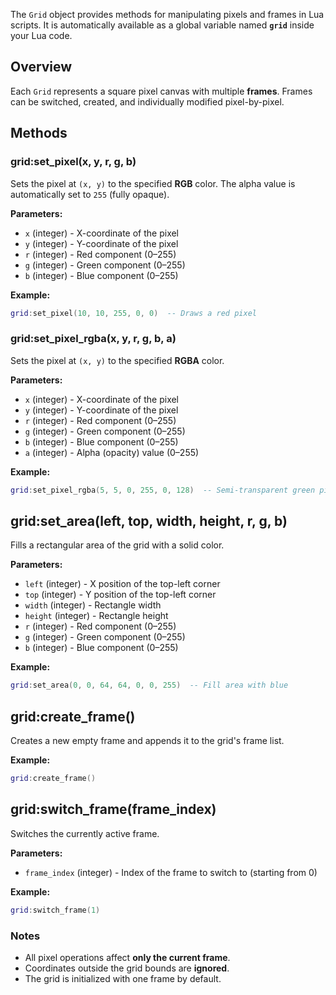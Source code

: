 The `Grid` object provides methods for manipulating pixels and frames in Lua scripts. It is automatically available as a global variable named **`grid`** inside your Lua code.

## Overview

Each `Grid` represents a square pixel canvas with multiple **frames**. Frames can be switched, created, and individually modified pixel-by-pixel.

## Methods

### grid:set_pixel(x, y, r, g, b)

Sets the pixel at `(x, y)` to the specified **RGB** color. The alpha value is automatically set to `255` (fully opaque).

**Parameters:**

- `x` (integer) - X-coordinate of the pixel
- `y` (integer) - Y-coordinate of the pixel
- `r` (integer) - Red component (0–255)
- `g` (integer) - Green component (0–255)
- `b` (integer) - Blue component (0–255)

**Example:**
```lua
grid:set_pixel(10, 10, 255, 0, 0)  -- Draws a red pixel
```



### grid:set_pixel_rgba(x, y, r, g, b, a)

Sets the pixel at `(x, y)` to the specified **RGBA** color.

**Parameters:**

- `x` (integer) - X-coordinate of the pixel
- `y` (integer) - Y-coordinate of the pixel
- `r` (integer) - Red component (0–255)
- `g` (integer) - Green component (0–255)
- `b` (integer) - Blue component (0–255)
- `a` (integer) - Alpha (opacity) value (0–255)

**Example:**
```lua
grid:set_pixel_rgba(5, 5, 0, 255, 0, 128)  -- Semi-transparent green pixel
```



## grid:set_area(left, top, width, height, r, g, b)

Fills a rectangular area of the grid with a solid color.

**Parameters:**

- `left` (integer) - X position of the top-left corner
- `top` (integer) - Y position of the top-left corner
- `width` (integer) - Rectangle width
- `height` (integer) - Rectangle height
- `r` (integer) - Red component (0–255)
- `g` (integer) - Green component (0–255)
- `b` (integer) - Blue component (0–255)

**Example:**
```lua
grid:set_area(0, 0, 64, 64, 0, 0, 255)  -- Fill area with blue
```



## grid:create_frame()

Creates a new empty frame and appends it to the grid's frame list.

**Example:**
```lua
grid:create_frame()
```



## grid:switch_frame(frame_index)

Switches the currently active frame.

**Parameters:**

- `frame_index` (integer) - Index of the frame to switch to (starting from 0)

**Example:**
```lua
grid:switch_frame(1)
```



### Notes

- All pixel operations affect **only the current frame**.
- Coordinates outside the grid bounds are **ignored**.
- The grid is initialized with one frame by default.
